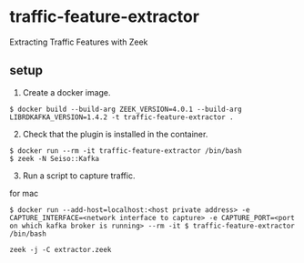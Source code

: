 # traffic-feature-extractor
Extracting Traffic Features with Zeek

## setup
1. Create a docker image.
```
$ docker build --build-arg ZEEK_VERSION=4.0.1 --build-arg LIBRDKAFKA_VERSION=1.4.2 -t traffic-feature-extractor .
```

2. Check that the plugin is installed in the container.
```
$ docker run --rm -it traffic-feature-extractor /bin/bash
$ zeek -N Seiso::Kafka
```

3. Run a script to capture traffic.

for mac
```
$ docker run --add-host=localhost:<host private address> -e CAPTURE_INTERFACE=<network interface to capture> -e CAPTURE_PORT=<port on which kafka broker is running> --rm -it $ traffic-feature-extractor /bin/bash

zeek -j -C extractor.zeek
```